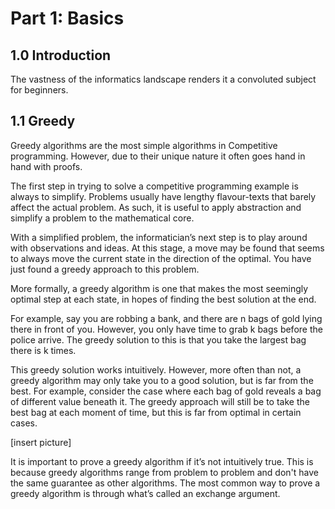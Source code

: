 # Part 1: Basics

## 1.0	Introduction
The vastness of the informatics landscape renders it a convoluted subject for beginners. 

## 1.1	Greedy
Greedy algorithms are the most simple algorithms in Competitive programming. However, due to their unique nature it often goes hand in hand with proofs.

The first step in trying to solve a competitive programming example is always to simplify. Problems usually have lengthy flavour-texts that barely affect the actual problem. As such, it is useful to apply abstraction and simplify a problem to the mathematical core.

With a simplified problem, the informatician’s next step is to play around with observations and ideas. At this stage, a move may be found that seems to always move the current state in the direction of the optimal. You have just found a greedy approach to this problem.

More formally, a greedy algorithm is one that makes the most seemingly optimal step at each state, in hopes of finding the best solution at the end.

For example, say you are robbing a bank, and there are n bags of gold lying there in front of you. However, you only have time to grab k bags before the police arrive. The greedy solution to this is that you take the largest bag there is k times.

This greedy solution works intuitively. However, more often than not, a greedy algorithm may only take you to a good solution, but is far from the best. For example, consider the case where each bag of gold reveals a bag of different value beneath it. The greedy approach will still be to take the best bag at each moment of time, but this is far from optimal in certain cases.

[insert picture]

It is important to prove a greedy algorithm if it’s not intuitively true. This is because greedy algorithms range from problem to problem and don't have the same guarantee as other algorithms. The most common way to prove a greedy algorithm is through what’s called an exchange argument. 

